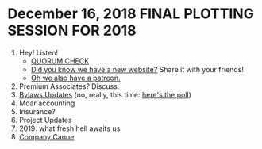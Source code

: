 # December 16, 2018 FINAL PLOTTING SESSION FOR 2018

1. Hey! Listen!
    - [QUORUM CHECK](https://doodle.com/poll/dgimfzegv53kixx6)
    - [Did you know we have a new website?](https://biffud.com/)  Share it with your friends!
    - [Oh we also have a patreon.](https://www.patreon.com/biffud)
2. Premium Associates?  Discuss.
3. [Bylaws Updates](https://github.com/BadIdeaFactory/corporate/pull/85) (no, really, this time: [here's the poll](https://doodle.com/poll/sa9ru44nkgwiuqnh))
4. Moar accounting
5. Insurance?
6. Project Updates
7. 2019: what fresh hell awaits us
8. [Company Canoe](https://doodle.com/poll/cqcavaffqrxzhku8)
